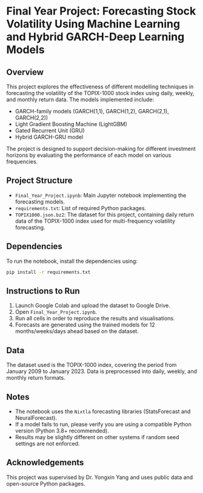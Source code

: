 
# Final Year Project: Forecasting Stock Volatility Using Machine Learning and Hybrid GARCH-Deep Learning Models

## Overview
This project explores the effectiveness of different modelling techniques in forecasting the volatility of the TOPIX-1000 stock index using daily, weekly, and monthly return data. The models implemented include:
- GARCH-family models (GARCH(1,1), GARCH(1,2), GARCH(2,1), GARCH(2,2))
- Light Gradient Boosting Machine (LightGBM)
- Gated Recurrent Unit (GRU)
- Hybrid GARCH-GRU model

The project is designed to support decision-making for different investment horizons by evaluating the performance of each model on various frequencies.

## Project Structure
- `Final_Year_Project.ipynb`: Main Jupyter notebook implementing the forecasting models.
- `requirements.txt`: List of required Python packages.
- `TOPIX1000.json.bz2`: The dataset for this project, containing daily return data of the TOPIX-1000 index used for multi-frequency volatility forecasting.

## Dependencies
To run the notebook, install the dependencies using:
```bash
pip install -r requirements.txt
```

## Instructions to Run
1. Launch Google Colab and upload the dataset to Google Drive.
2. Open `Final_Year_Project.ipynb`.
3. Run all cells in order to reproduce the results and visualisations.
4. Forecasts are generated using the trained models for 12 months/weeks/days ahead based on the dataset.

## Data
The dataset used is the TOPIX-1000 index, covering the period from January 2009 to January 2023. Data is preprocessed into daily, weekly, and monthly return formats.

## Notes
- The notebook uses the `Nixtla` forecasting libraries (StatsForecast and NeuralForecast).
- If a model fails to run, please verify you are using a compatible Python version (Python 3.8+ recommended).
- Results may be slightly different on other systems if random seed settings are not enforced.

## Acknowledgements
This project was supervised by Dr. Yongxin Yang and uses public data and open-source Python packages.
